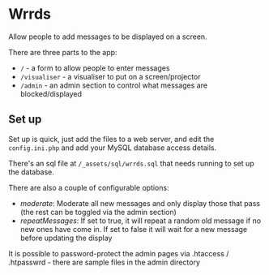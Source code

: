 # Wrrds

Allow people to add messages to be displayed on a screen.

There are three parts to the app:

 * `/` - a form to allow people to enter messages
 * `/visualiser` - a visualiser to put on a screen/projector
 * `/admin` - an admin section to control what messages are blocked/displayed


## Set up

Set up is quick, just add the files to a web server, and edit the `config.ini.php` and add your MySQL database access details.

There's an sql file at `/_assets/sql/wrrds.sql` that needs running to set up the database.

There are also a couple of configurable options:

  * *moderate*: Moderate all new messages and only display those that pass (the rest can be toggled via the admin section)
  * *repeatMessages*: If set to true, it will repeat a random old message if no new ones have come in.  If set to false it will wait for a new message before updating the display

It is possible to password-protect the admin pages via .htaccess / .htpasswrd - there are sample files in the admin directory